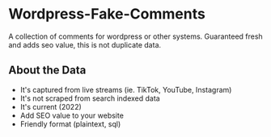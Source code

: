 # Wordpress-Fake-Comments
A collection of comments for wordpress or other systems. Guaranteed fresh and adds seo value, this is not duplicate data.

## About the Data
 + It's captured from live streams (ie. TikTok, YouTube, Instagram)
 + It's not scraped from search indexed data
 + It's current (2022)
 + Add SEO value to your website
 + Friendly format (plaintext, sql)
